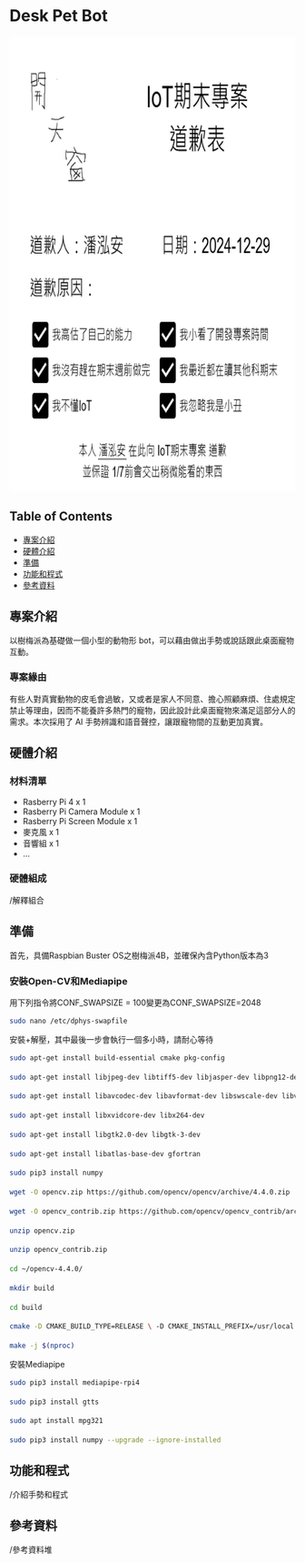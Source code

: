 # Desk Pet Bot

<img src="assets/sosorry.png" height="800">

## Table of Contents

-   [專案介紹](#專案介紹)
-   [硬體介紹](#硬體介紹)
-   [準備](#準備)
-   [功能和程式](#功能和程式)
-   [參考資料](#參考資料)

## 專案介紹
以樹梅派為基礎做一個小型的動物形 bot，可以藉由做出手勢或說話跟此桌面寵物互動。

### 專案緣由
有些人對真實動物的皮毛會過敏，又或者是家人不同意、擔心照顧麻煩、住處規定禁止等理由，因而不能養許多熱門的寵物，因此設計此桌面寵物來滿足這部分人的需求。本次採用了 AI 手勢辨識和語音聲控，讓跟寵物間的互動更加真實。

## 硬體介紹
### 材料清單
* Rasberry Pi 4 x 1
* Rasberry Pi Camera Module x 1
* Rasberry Pi Screen Module x 1
* 麥克風 x 1
* 音響組 x 1
* ...

### 硬體組成
/解釋組合

## 準備
首先，具備Raspbian Buster OS之樹梅派4B，並確保內含Python版本為3

### 安裝Open-CV和Mediapipe
用下列指令將CONF_SWAPSIZE = 100變更為CONF_SWAPSIZE=2048
```bash
sudo nano /etc/dphys-swapfile
```

安裝+解壓，其中最後一步會執行一個多小時，請耐心等待
```bash
sudo apt-get install build-essential cmake pkg-config

sudo apt-get install libjpeg-dev libtiff5-dev libjasper-dev libpng12-dev

sudo apt-get install libavcodec-dev libavformat-dev libswscale-dev libv4l-dev

sudo apt-get install libxvidcore-dev libx264-dev

sudo apt-get install libgtk2.0-dev libgtk-3-dev

sudo apt-get install libatlas-base-dev gfortran

sudo pip3 install numpy

wget -O opencv.zip https://github.com/opencv/opencv/archive/4.4.0.zip

wget -O opencv_contrib.zip https://github.com/opencv/opencv_contrib/archive/4.4.0.zip

unzip opencv.zip

unzip opencv_contrib.zip

cd ~/opencv-4.4.0/

mkdir build

cd build

cmake -D CMAKE_BUILD_TYPE=RELEASE \ -D CMAKE_INSTALL_PREFIX=/usr/local \ -D INSTALL_PYTHON_EXAMPLES=ON \ -D OPENCV_EXTRA_MODULES_PATH=~/opencv_contrib-4.4.0/modules \ -D BUILD_EXAMPLES=ON ..

make -j $(nproc)
```

安裝Mediapipe
```bash
sudo pip3 install mediapipe-rpi4

sudo pip3 install gtts

sudo apt install mpg321

sudo pip3 install numpy --upgrade --ignore-installed
```

## 功能和程式
/介紹手勢和程式

## 參考資料
/參考資料堆